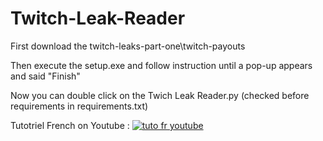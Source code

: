 # Twitch-Leak-Reader

First download the twitch-leaks-part-one\twitch-payouts

Then execute the setup.exe and follow instruction until a pop-up appears and said "Finish"

Now you can double click on the Twich Leak Reader.py (checked before requirements in requirements.txt)




Tutotriel French on Youtube :
[![tuto fr youtube](http://i3.ytimg.com/vi/YfmEKqPwHIk/maxresdefault.jpg)](https://youtu.be/YfmEKqPwHIk)
